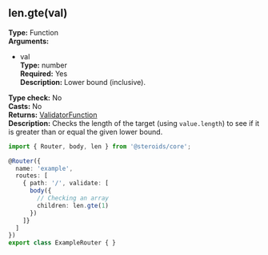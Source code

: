 ## len.gte(val)

**Type:** Function  
**Arguments:**
  - val  
    **Type:** number  
    **Required:** Yes  
    **Description:** Lower bound (inclusive).

**Type check:** No  
**Casts:** No  
**Returns:** [ValidatorFunction](../router-decorator/routedefinition/validationrule/validatorfunction)  
**Description:** Checks the length of the target (using `value.length`) to see if it is greater than or equal the given lower bound.

```ts
import { Router, body, len } from '@steroids/core';

@Router({
  name: 'example',
  routes: [
    { path: '/', validate: [
      body({
        // Checking an array
        children: len.gte(1)
      })
    ]}
  ]
})
export class ExampleRouter { }
```
